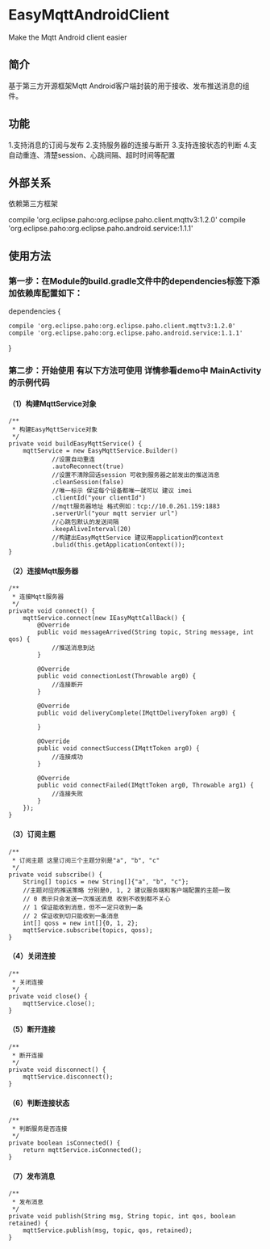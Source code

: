 # EasyMqttAndroidClient
 Make the Mqtt Android client easier

## 简介

基于第三方开源框架Mqtt Android客户端封装的用于接收、发布推送消息的组件。

## 功能
1.支持消息的订阅与发布
2.支持服务器的连接与断开
3.支持连接状态的判断
4.支自动重连、清楚session、心跳间隔、超时时间等配置

## 外部关系

依赖第三方框架

 compile 'org.eclipse.paho:org.eclipse.paho.client.mqttv3:1.2.0'
 compile 'org.eclipse.paho:org.eclipse.paho.android.service:1.1.1'


## 使用方法



### 第一步：在Module的build.gradle文件中的dependencies标签下添加依赖库配置如下：


dependencies {

    compile 'org.eclipse.paho:org.eclipse.paho.client.mqttv3:1.2.0'
    compile 'org.eclipse.paho:org.eclipse.paho.android.service:1.1.1'
}

### 第二步：开始使用 有以下方法可使用 详情参看demo中 MainActivity的示例代码

#### （1）构建MqttService对象

    /**
     * 构建EasyMqttService对象
     */
    private void buildEasyMqttService() {
        mqttService = new EasyMqttService.Builder()
                //设置自动重连
                .autoReconnect(true)
                //设置不清除回话session 可收到服务器之前发出的推送消息
                .cleanSession(false)
                //唯一标示 保证每个设备都唯一就可以 建议 imei
                .clientId("your clientId")
                //mqtt服务器地址 格式例如：tcp://10.0.261.159:1883
                .serverUrl("your mqtt servier url")
                //心跳包默认的发送间隔
                .keepAliveInterval(20)
                //构建出EasyMqttService 建议用application的context
                .bulid(this.getApplicationContext());
    }

#### （2）连接Mqtt服务器

    /**
     * 连接Mqtt服务器
     */
    private void connect() {
        mqttService.connect(new IEasyMqttCallBack() {
            @Override
            public void messageArrived(String topic, String message, int qos) {
                //推送消息到达
            }

            @Override
            public void connectionLost(Throwable arg0) {
                //连接断开
            }

            @Override
            public void deliveryComplete(IMqttDeliveryToken arg0) {

            }

            @Override
            public void connectSuccess(IMqttToken arg0) {
                //连接成功
            }

            @Override
            public void connectFailed(IMqttToken arg0, Throwable arg1) {
                //连接失败
            }
        });
    }

#### （3）订阅主题

    /**
     * 订阅主题 这里订阅三个主题分别是"a", "b", "c"
     */
    private void subscribe() {
        String[] topics = new String[]{"a", "b", "c"};
        //主题对应的推送策略 分别是0, 1, 2 建议服务端和客户端配置的主题一致
        // 0 表示只会发送一次推送消息 收到不收到都不关心
        // 1 保证能收到消息，但不一定只收到一条
        // 2 保证收到切只能收到一条消息
        int[] qoss = new int[]{0, 1, 2};
        mqttService.subscribe(topics, qoss);
    }

#### （4）关闭连接

    /**
     * 关闭连接
     */
    private void close() {
        mqttService.close();
    }


#### （5）断开连接

    /**
     * 断开连接
     */
    private void disconnect() {
        mqttService.disconnect();
    }

#### （6）判断连接状态

    /**
     * 判断服务是否连接
     */
    private boolean isConnected() {
        return mqttService.isConnected();
    }

#### （7）发布消息

    /**
     * 发布消息
     */
    private void publish(String msg, String topic, int qos, boolean retained) {
        mqttService.publish(msg, topic, qos, retained);
    }
